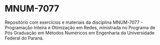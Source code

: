 # MNUM-7077

Repositório com exercícios e materiais da disciplina MNUM-7077 - Programação Inteira e Otimização em Redes, ministrada no Programa de Pós Graduação em Métodos Numéricos em Engenharia da Universidade Federal do Paraná.